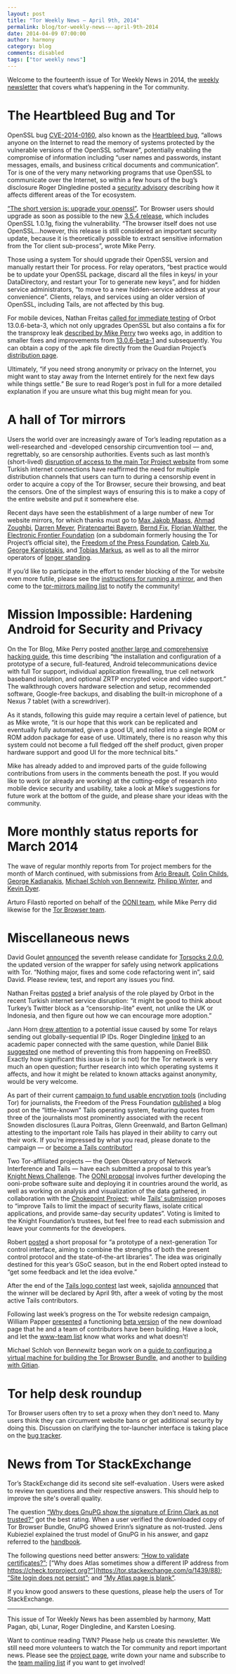 ```yaml
---
layout: post
title: "Tor Weekly News — April 9th, 2014"
permalink: blog/tor-weekly-news-—-april-9th-2014
date: 2014-04-09 07:00:00
author: harmony
category: blog
comments: disabled
tags: ["tor weekly news"]
---
```


Welcome to the fourteenth issue of Tor Weekly News in 2014, the [weekly newsletter](https://lists.torproject.org/cgi-bin/mailman/listinfo/tor-news) that covers what’s happening in the Tor community.

The Heartbleed Bug and Tor
==========================

OpenSSL bug [CVE-2014-0160](https://www.openssl.org/news/vulnerabilities.html#2014-0160), also known as the [Heartbleed bug](http://heartbleed.com/), “allows anyone on the Internet to read the memory of systems protected by the vulnerable versions of the OpenSSL software”, potentially enabling the compromise of information including “user names and passwords, instant messages, emails, and business critical documents and communication”. Tor is one of the very many networking programs that use OpenSSL to communicate over the Internet, so within a few hours of the bug’s disclosure Roger Dingledine posted a [security advisory](https://blog.torproject.org/blog/openssl-bug-cve-2014-0160) describing how it affects different areas of the Tor ecosystem.

[“The short version is: upgrade your openssl”](https://lists.torproject.org/pipermail/tor-talk/2014-April/032602.html). Tor Browser users should upgrade as soon as possible to the new [3.5.4 release](https://blog.torproject.org/blog/tor-browser-354-released), which includes OpenSSL 1.0.1g, fixing the vulnerability. “The browser itself does not use OpenSSL…however, this release is still considered an important security update, because it is theoretically possible to extract sensitive information from the Tor client sub-process”, wrote Mike Perry.

Those using a system Tor should upgrade their OpenSSL version and manually restart their Tor process. For relay operators, “best practice would be to update your OpenSSL package, discard all the files in keys/ in your DataDirectory, and restart your Tor to generate new keys”, and for hidden service administrators, “to move to a new hidden-service address at your convenience”. Clients, relays, and services using an older version of OpenSSL, including Tails, are not affected by this bug.

For mobile devices, Nathan Freitas [called for immediate testing](https://lists.mayfirst.org/pipermail/guardian-dev/2014-April/003383.html) of Orbot 13.0.6-beta-3, which not only upgrades OpenSSL but also contains a fix for the transproxy leak [described by Mike Perry](https://lists.torproject.org/pipermail/tor-talk/2014-March/032503.html) two weeks ago, in addition to smaller fixes and improvements from [13.0.6-beta-1](https://lists.mayfirst.org/pipermail/guardian-dev/2014-April/003375.html) and subsequently. You can obtain a copy of the .apk file directly from the Guardian Project’s [distribution page](https://guardianproject.info/releases/).

Ultimately, “if you need strong anonymity or privacy on the Internet, you might want to stay away from the Internet entirely for the next few days while things settle.” Be sure to read Roger’s post in full for a more detailed explanation if you are unsure what this bug might mean for you.

A hall of Tor mirrors
=====================

Users the world over are increasingly aware of Tor’s leading reputation as a well-researched and -developed censorship circumvention tool — and, regrettably, so are censorship authorities. Events such as last month’s (short-lived) [disruption of access to the main Tor Project website](https://www.eff.org/deeplinks/2014/03/when-tor-block-not-tor-block) from some Turkish internet connections have reaffirmed the need for multiple distribution channels that users can turn to during a censorship event in order to acquire a copy of the Tor Browser, secure their browsing, and beat the censors. One of the simplest ways of ensuring this is to make a copy of the entire website and put it somewhere else.

Recent days have seen the establishment of a large number of new Tor website mirrors, for which thanks must go to [Max Jakob Maass](https://lists.torproject.org/pipermail/tor-mirrors/2014-March/000497.html), [Ahmad Zoughbi](https://lists.torproject.org/pipermail/tor-mirrors/2014-March/000499.html), [Darren Meyer](https://lists.torproject.org/pipermail/tor-mirrors/2014-March/000500.html), [Piratenpartei Bayern](https://lists.torproject.org/pipermail/tor-mirrors/2014-March/000501.html), [Bernd Fix](https://lists.torproject.org/pipermail/tor-mirrors/2014-March/000505.html), [Florian Walther](https://lists.torproject.org/pipermail/tor-mirrors/2014-March/000506.html), the [Electronic Frontier Foundation](https://lists.torproject.org/pipermail/tor-mirrors/2014-March/000507.html) (on a subdomain formerly housing the Tor Project’s official site), the [Freedom of the Press Foundation](https://lists.torproject.org/pipermail/tor-mirrors/2014-March/000508.html), [Caleb Xu](https://lists.torproject.org/pipermail/tor-mirrors/2014-March/000509.html), [George Kargiotakis](https://lists.torproject.org/pipermail/tor-mirrors/2014-March/000510.html), and [Tobias Markus](https://lists.torproject.org/pipermail/tor-mirrors/2014-April/000512.html), as well as to all the mirror operators of [longer standing](https://www.torproject.org/getinvolved/mirrors).

If you’d like to participate in the effort to render blocking of the Tor website even more futile, please see the [instructions for running a mirror](https://www.torproject.org/docs/running-a-mirror), and then come to the [tor-mirrors mailing list](https://lists.torproject.org/cgi-bin/mailman/listinfo/tor-mirrors) to notify the community!

Mission Impossible: Hardening Android for Security and Privacy
==============================================================

On the Tor Blog, Mike Perry posted [another large and comprehensive hacking guide](https://blog.torproject.org/blog/mission-impossible-hardening-android-security-and-privacy), this time describing “the installation and configuration of a prototype of a secure, full-featured, Android telecommunications device with full Tor support, individual application firewalling, true cell network baseband isolation, and optional ZRTP encrypted voice and video support.” The walkthrough covers hardware selection and setup, recommended software, Google-free backups, and disabling the built-in microphone of a Nexus 7 tablet (with a screwdriver).

As it stands, following this guide may require a certain level of patience, but as Mike wrote, “it is our hope that this work can be replicated and eventually fully automated, given a good UI, and rolled into a single ROM or ROM addon package for ease of use. Ultimately, there is no reason why this system could not become a full fledged off the shelf product, given proper hardware support and good UI for the more technical bits.”

Mike has already added to and improved parts of the guide following contributions from users in the comments beneath the post. If you would like to work (or already are working) at the cutting-edge of research into mobile device security and usability, take a look at Mike’s suggestions for future work at the bottom of the guide, and please share your ideas with the community.

More monthly status reports for March 2014
==========================================

The wave of regular monthly reports from Tor project members for the month of March continued, with submissions from [Arlo Breault](https://lists.torproject.org/pipermail/tor-reports/2014-April/000497.html), [Colin Childs](https://lists.torproject.org/pipermail/tor-reports/2014-April/000499.html), [George Kadianakis](https://lists.torproject.org/pipermail/tor-reports/2014-April/000500.html), [Michael Schloh von Bennewitz](https://lists.torproject.org/pipermail/tor-reports/2014-April/000501.html), [Philipp Winter](https://lists.torproject.org/pipermail/tor-reports/2014-April/000502.html), and [Kevin Dyer](https://lists.torproject.org/pipermail/tor-reports/2014-April/000503.html).

Arturo Filastò reported on behalf of the [OONI team](https://lists.torproject.org/pipermail/tor-reports/2014-April/000496.html), while Mike Perry did likewise for the [Tor Browser team](https://lists.torproject.org/pipermail/tor-reports/2014-April/000498.html).

Miscellaneous news
==================

David Goulet [announced](https://lists.torproject.org/pipermail/tor-dev/2014-April/006649.html) the seventh release candidate for [Torsocks 2.0.0](https://gitweb.torproject.org/torsocks.git), the updated version of the wrapper for safely using network applications with Tor. “Nothing major, fixes and some code refactoring went in”, said David. Please review, test, and report any issues you find.

Nathan Freitas [posted](https://lists.torproject.org/pipermail/tor-talk/2014-April/032574.html) a brief analysis of the role played by Orbot in the recent Turkish internet service disruption: “it might be good to think about Turkey’s Twitter block as a “censorship-lite” event, not unlike the UK or Indonesia, and then figure out how we can encourage more adoption.”

Jann Horn [drew attention](https://lists.torproject.org/pipermail/tor-relays/2014-March/004199.html) to a potential issue caused by some Tor relays sending out globally-sequential IP IDs. Roger Dingledine [linked](https://lists.torproject.org/pipermail/tor-relays/2014-April/004206.html) to an academic paper connected with the same question, while Daniel Bilik [suggested](https://lists.torproject.org/pipermail/tor-relays/2014-April/004207.html) one method of preventing this from happening on FreeBSD. Exactly how significant this issue is (or is not) for the Tor network is very much an open question; further research into which operating systems it affects, and how it might be related to known attacks against anonymity, would be very welcome.

As part of their current [campaign to fund usable encryption tools](https://pressfreedomfoundation.org/bundle/encryption-tools-journalists#donate) (including Tor) for journalists, the Freedom of the Press Foundation [published](https://pressfreedomfoundation.org/blog/2014/04/help-support-little-known-privacy-tool-has-been-critical-journalists-reporting-nsa) a blog post on the “little-known” Tails operating system, featuring quotes from three of the journalists most prominently associated with the recent Snowden disclosures (Laura Poitras, Glenn Greenwald, and Barton Gellman) attesting to the important role Tails has played in their ability to carry out their work. If you’re impressed by what you read, please donate to the campaign — or [become a Tails contributor!](https://tails.boum.org/contribute/index)

Two Tor-affiliated projects — the Open Observatory of Network Interference and Tails — have each submitted a proposal to this year’s [Knight News Challenge](https://www.newschallenge.org). The [OONI proposal](https://www.newschallenge.org/challenge/2014/submissions/global-internet-monitoring-project) involves further developing the ooni-probe software suite and deploying it in countries around the world, as well as working on analysis and visualization of the data gathered, in collaboration with the [Chokepoint Project](https://chokepointproject.net/); while [Tails’ submission](https://www.newschallenge.org/challenge/2014/submissions/improve-tails-to-limit-the-impact-of-security-flaws-isolate-critical-applications-and-provide-same-day-security-updates) proposes to “improve Tails to limit the impact of security flaws, isolate critical applications, and provide same-day security updates”. Voting is limited to the Knight Foundation’s trustees, but feel free to read each submission and leave your comments for the developers.

Robert [posted](https://lists.torproject.org/pipermail/tor-dev/2014-April/006627.html) a short proposal for “a prototype of a next-generation Tor control interface, aiming to combine the strengths of both the present control protocol and the state-of-the-art libraries”. The idea was originally destined for this year’s GSoC season, but in the end Robert opted instead to “get some feedback and let the idea evolve.”

After the end of the [Tails logo contest](https://tails.boum.org/blueprint/logo/) last week, sajolida [announced](https://mailman.boum.org/pipermail/tails-dev/2014-April/005390.html) that the winner will be declared by April 9th, after a week of voting by the most active Tails contributors.

Following last week’s progress on the Tor website redesign campaign, William Papper [presented](https://lists.torproject.org/pipermail/www-team/2014-April/000301.html) a functioning [beta version](http://wpapper.github.io/tor-download-web/) of the new download page that he and a team of contributors have been building. Have a look, and let the [www-team list](https://lists.torproject.org/cgi-bin/mailman/listinfo/www-team) know what works and what doesn’t!

Michael Schloh von Bennewitz began work on a [guide to configuring a virtual machine for building the Tor Browser Bundle](https://trac.torproject.org/projects/tor/wiki/doc/TorBrowser/VMSetup), and another to [building with Gitian](https://trac.torproject.org/projects/tor/wiki/doc/TorBrowser/BuildingWithGitian).

Tor help desk roundup
=====================

Tor Browser users often try to set a proxy when they don’t need to. Many users think they can circumvent website bans or get additional security by doing this. Discussion on clarifying the tor-launcher interface is taking place on the [bug tracker](https://bugs.torproject.org/11405).

News from Tor StackExchange
===========================

Tor’s StackExchange did its second site self-evaluation [](https://meta.tor.stackexchange.com/q/196/88). Users were asked to review ten questions and their respective answers. This should help to improve the site's overall quality.

The question [“Why does GnuPG show the signature of Erinn Clark as not trusted?”](https://tor.stackexchange.com/q/1573/88) got the best rating. When a user verified the downloaded copy of Tor Browser Bundle, GnuPG showed Erinn’s signature as not-trusted. Jens Kubieziel explained the trust model of GnuPG in his answer, and gapz referred to the [handbook](http://gnupg.org/gph/en/manual/x334.html).

The following questions need better answers: [“How to validate certificates?”](https://tor.stackexchange.com/q/1584/88); [“Why does Atlas sometimes show a different IP address from https://check.torproject.org?”](https://tor.stackexchange.com/q/1439/88); [“Site login does not persist”](https://tor.stackexchange.com/q/1536/88); and [“My Atlas page is blank”](https://tor.stackexchange.com/q/1587/88).

If you know good answers to these questions, please help the users of Tor StackExchange.

* * * * *

This issue of Tor Weekly News has been assembled by harmony, Matt Pagan, qbi, Lunar, Roger Dingledine, and Karsten Loesing.

Want to continue reading TWN? Please help us create this newsletter. We still need more volunteers to watch the Tor community and report important news. Please see the [project page](https://trac.torproject.org/projects/tor/wiki/TorWeeklyNews), write down your name and subscribe to the [team mailing list](https://lists.torproject.org/cgi-bin/mailman/listinfo/news-team) if you want to get involved!
